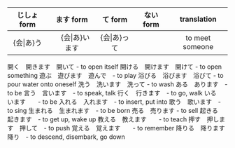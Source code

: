 |じしょ form | ます form | て form | ない form | translation | 
|:---:|:---:|:---:|:---:|:---:|
| {会\|あ}う |　{会\|あ}います | {会\|あ}って | | to meet someone |
開く　開きます　開いて - to open itself
開ける　開けます　開けて - to open something
遊ぶ　遊びます　遊んで　- to play
浴びる　浴びます　浴びて - to pour water onto oneself
洗う　洗います　洗って - to wash
ある　あります　- to be
言う　言います　- to speak, talk
行く　行きます　- to go, walk
いる　います　　- to be
入れる　入れます　- to insert, put into
歌う　歌います　- to sing
生まれる　生まれます　- to be born
売る　売ります - to sell
起きる　起きます　- to get up, wake up
教える　教えます　　- to teach
押す　押します　押して　- to push
覚える　覚えます　　- to remember
降りる　降ります　降り　- to descend, disembark, go down




　